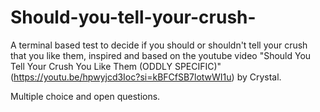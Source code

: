# Should-you-tell-your-crush-
A terminal based test to decide if you should or shouldn't tell your crush that you like them, inspired and based on the youtube video "Should You Tell Your Crush You Like Them (ODDLY SPECIFIC)" (https://youtu.be/hpwyjcd3Ioc?si=kBFCfSB7lotwWI1u) by Crystal.

Multiple choice and open questions.


